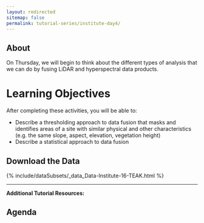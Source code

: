 ```yaml
---
layout: redirected
sitemap: false
permalink: tutorial-series/institute-day4/
---
```

## About

On Thursday, we will begin to think about the different types of analysis
that we can do by fusing LiDAR and hyperspectral data products.

<div id="objectives" markdown="1">

# Learning Objectives

After completing these activities, you will be able to:

* Describe a thresholding approach to data fusion that masks and identifies 
areas of a site with similar physical and other characteristics 
(e.g. the same slope, aspect, elevation, vegetation height)
* Describe a statistical approach to data fusion 


## Download the Data

{% include/dataSubsets/_data_Data-Institute-16-TEAK.html %}


****

**Additional Tutorial Resources:**

</div>

## Agenda

